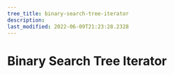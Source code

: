 ```yaml
---
tree_title: binary-search-tree-iterator
description: 
last_modified: 2022-06-09T21:23:28.2328
---
```


# Binary Search Tree Iterator
